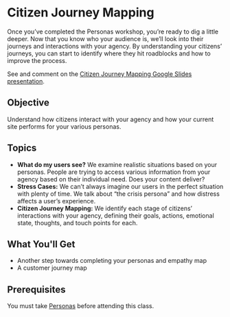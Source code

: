 # Citizen Journey Mapping
Once you’ve completed the Personas workshop, you’re ready to dig a little deeper. Now that you know who your audience is, we’ll look into their journeys and interactions with your agency. By understanding your citizens’ journeys, you can start to identify where they hit roadblocks and how to improve the process.

See and comment on the [Citizen Journey Mapping Google Slides presentation](https://docs.google.com/presentation/d/1RioP5tZvxGcAtZkl2xYcxn9FTftv8umIyBjbvbsjVuw/edit?usp=sharing).

## Objective
Understand how citizens interact with your agency and how your current site performs for your various personas.

## Topics
- **What do my users see?** We examine realistic situations based on your personas. People are trying to access various information from your agency based on their individual need. Does your content deliver?
- **Stress Cases:** We can’t always imagine our users in the perfect situation with plenty of time. We talk about “the crisis persona” and how distress affects a user’s experience.
- **Citizen Journey Mapping:** We identify each stage of citizens’ interactions with your agency, defining their goals, actions, emotional state, thoughts, and touch points for each.

## What You'll Get
- Another step towards completing your personas and empathy map
- A customer journey map

## Prerequisites
You must take [Personas](/1_personas) before attending this class.
